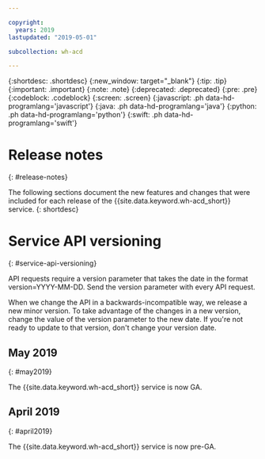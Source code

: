 ```yaml
---

copyright:
  years: 2019
lastupdated: "2019-05-01"

subcollection: wh-acd

---
```


{:shortdesc: .shortdesc}
{:new_window: target="_blank"}
{:tip: .tip}
{:important: .important}
{:note: .note}
{:deprecated: .deprecated}
{:pre: .pre}
{:codeblock: .codeblock}
{:screen: .screen}
{:javascript: .ph data-hd-programlang='javascript'}
{:java: .ph data-hd-programlang='java'}
{:python: .ph data-hd-programlang='python'}
{:swift: .ph data-hd-programlang='swift'}

# Release notes
{: #release-notes}

The following sections document the new features and changes that were included for each release of the {{site.data.keyword.wh-acd_short}} service.
{: shortdesc}


# Service API versioning
{: #service-api-versioning}

API requests require a version parameter that takes the date in the format version=YYYY-MM-DD. Send the version parameter with every API request.

When we change the API in a backwards-incompatible way, we release a new minor version. To take advantage of the changes in a new version, change the value of the version parameter to the new date. If you're not ready to update to that version, don't change your version date.

## May 2019
{: #may2019}

The {{site.data.keyword.wh-acd_short}} service is now GA.

## April 2019
{: #april2019}

The {{site.data.keyword.wh-acd_short}} service is now pre-GA.

